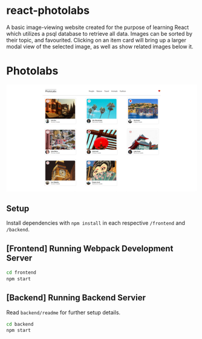 # react-photolabs
A basic image-viewing website created for the purpose of learning React which utilizes a psql database to retrieve all data. Images can be sorted by their topic, and favourited. Clicking on an item card will bring up a larger modal view of the selected image, as well as show related images below it.

# Photolabs

!["The PhotoLabs app"](photolabMain.png)

## Setup

Install dependencies with `npm install` in each respective `/frontend` and `/backend`.

## [Frontend] Running Webpack Development Server

```sh
cd frontend
npm start
```

## [Backend] Running Backend Servier

Read `backend/readme` for further setup details.

```sh
cd backend
npm start
```
